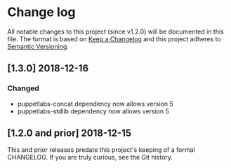 <!--
# This file is part of the doubledog-koji_helpers Puppet module.
# Copyright 2018 John Florian
# SPDX-License-Identifier: GPL-3.0-or-later

Template

## [VERSION] DATE/WIP
### Added
### Changed
### Deprecated
### Removed
### Fixed
### Security

-->

# Change log

All notable changes to this project (since v1.2.0) will be documented in this file.  The format is based on [Keep a Changelog](http://keepachangelog.com/en/1.0.0/) and this project adheres to [Semantic Versioning](http://semver.org).

## [1.3.0] 2018-12-16
### Changed
- puppetlabs-concat dependency now allows version 5
- puppetlabs-stdlib dependency now allows version 5

## [1.2.0 and prior] 2018-12-15

This and prior releases predate this project's keeping of a formal CHANGELOG.  If you are truly curious, see the Git history.
